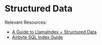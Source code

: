 # Structured Data

Relevant Resources:
- [A Guide to LlamaIndex + Structured Data](/docs/end_to_end_tutorials/structured_data/sql_guide.md)
- [Airbyte SQL Index Guide](/docs/end_to_end_tutorials/structured_data/Airbyte_demo.ipynb)